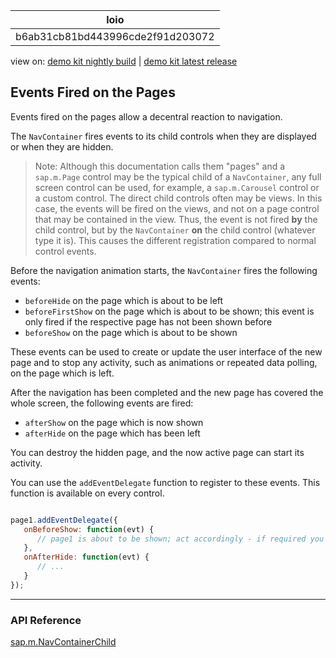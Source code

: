 <!-- loiob6ab31cb81bd443996cde2f91d203072 -->

| loio |
| -----|
| b6ab31cb81bd443996cde2f91d203072 |

<div id="loio">

view on: [demo kit nightly build](https://openui5nightly.hana.ondemand.com/#/topic/b6ab31cb81bd443996cde2f91d203072) | [demo kit latest release](https://openui5.hana.ondemand.com/#/topic/b6ab31cb81bd443996cde2f91d203072)</div>

## Events Fired on the Pages

Events fired on the pages allow a decentral reaction to navigation.

The `NavContainer` fires events to its child controls when they are displayed or when they are hidden.

> Note:
> Although this documentation calls them "pages" and a `sap.m.Page` control may be the typical child of a `NavContainer`, any full screen control can be used, for example, a `sap.m.Carousel` control or a custom control. The direct child controls often may be views. In this case, the events will be fired on the views, and not on a page control that may be contained in the view. Thus, the event is not fired **by** the child control, but by the `NavContainer` **on** the child control \(whatever type it is\). This causes the different registration compared to normal control events.
> 
> 

Before the navigation animation starts, the `NavContainer` fires the following events:

-   `beforeHide` on the page which is about to be left
-   `beforeFirstShow` on the page which is about to be shown; this event is only fired if the respective page has not been shown before
-   `beforeShow` on the page which is about to be shown

These events can be used to create or update the user interface of the new page and to stop any activity, such as animations or repeated data polling, on the page which is left.

After the navigation has been completed and the new page has covered the whole screen, the following events are fired:

-   `afterShow` on the page which is now shown
-   `afterHide` on the page which has been left

You can destroy the hidden page, and the now active page can start its activity.

You can use the `addEventDelegate` function to register to these events. This function is available on every control.

``` js

page1.addEventDelegate({
   onBeforeShow: function(evt) {
      // page1 is about to be shown; act accordingly - if required you can read event information from the evt object
   },
   onAfterHide: function(evt) {
      // ...
   }
});
```

***

### API Reference

[sap.m.NavContainerChild](https://openui5.hana.ondemand.com/#docs/api/symbols/sap.m.NavContainerChild.html)

